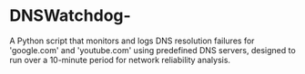 # DNSWatchdog-
A Python script that monitors and logs DNS resolution failures for 'google.com' and 'youtube.com' using predefined DNS servers, designed to run over a 10-minute period for network reliability analysis.
